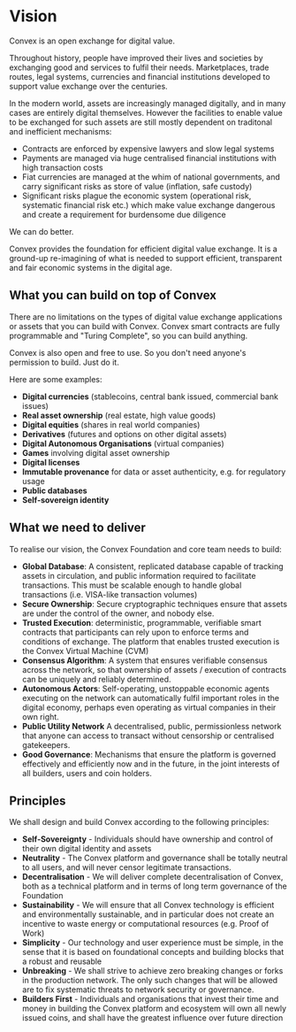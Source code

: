 # Vision

Convex is an open exchange for digital value. 

Throughout history, people have improved their lives and societies by exchanging good and services to fulfil their needs. Marketplaces, trade routes, legal systems, currencies and financial institutions developed to support value exchange over the centuries. 

In the modern world, assets are increasingly managed digitally, and in many cases are entirely digital themselves. However the facilities to enable value to be exchanged for such assets are still mostly dependent on traditonal and inefficient mechanisms:

- Contracts are enforced by expensive lawyers and slow legal systems 
- Payments are managed via huge centralised financial institutions with high transaction costs
- Fiat currencies are managed at the whim of national governments, and carry significant risks as store of value (inflation, safe custody)
- Significant risks plague the economic system (operational risk, systematic financial risk etc.) which make value exchange dangerous and create a requirement for burdensome due diligence

We can do better. 

Convex provides the foundation for efficient digital value exchange. It is a ground-up re-imagining of what is needed to support efficient, transparent and fair economic systems in the digital age.

## What you can build on top of Convex

There are no limitations on the types of digital value exchange applications or assets that you can build with Convex. Convex smart contracts are fully programmable and "Turing Complete", so you can build anything.

Convex is also open and free to use. So you don't need anyone's permission to build. Just do it.

Here are some examples:

- **Digital currencies** (stablecoins, central bank issued, commercial bank issues)
- **Real asset ownership** (real estate, high value goods)
- **Digital equities** (shares in real world companies)
- **Derivatives** (futures and options on other digital assets)
- **Digital Autonomous Organisations** (virtual companies)
- **Games** involving digital asset ownership
- **Digital licenses**
- **Immutable provenance** for data or asset authenticity, e.g. for regulatory usage
- **Public databases**
- **Self-sovereign identity**

## What we need to deliver

To realise our vision, the Convex Foundation and core team needs to build:

* **Global Database**: A consistent, replicated database capable of tracking assets in circulation, and public information required to facilitate transactions. This must be scalable enough to handle global transactions (i.e. VISA-like transaction volumes)
* **Secure Ownership**: Secure cryptographic techniques ensure that assets are under the control of the owner, and nobody else.
* **Trusted Execution**: deterministic, programmable, verifiable smart contracts that participants can rely upon to enforce terms and conditions of exchange. The platform that enables trusted execution is the Convex Virtual Machine (CVM)
* **Consensus Algorithm**: A system that ensures verifiable consensus across the network, so that ownership of assets / execution of contracts can be uniquely and reliably determined.
* **Autonomous Actors**: Self-operating, unstoppable economic agents executing on the network can automatically fulfil important roles in the digital economy, perhaps even operating as virtual companies in their own right.
* **Public Utility Network** A decentralised, public, permissionless network that anyone can access to transact without censorship or centralised gatekeepers.
* **Good Governance**: Mechanisms that ensure the platform is governed effectively and efficiently now and in the future, in the joint interests of all builders, users and coin holders.

## Principles

We shall design and build Convex according to the following principles:

* **Self-Sovereignty** - Individuals should have ownership and control of their own digital identity and assets
* **Neutrality** - The Convex platform and governance shall be totally neutral to all users, and will never censor legitimate transactions.
* **Decentralisation** - We will deliver complete decentralisation of Convex, both as a technical platform and in terms of long term governance of the Foundation
* **Sustainability** - We will ensure that all Convex technology is efficient and environmentally sustainable, and in particular does not create an incentive to waste energy or computational resources (e.g. Proof of Work)  
* **Simplicity** - Our technology and user experience must be simple, in the sense that it is based on foundational concepts and building blocks that a robust and reusable
* **Unbreaking** - We shall strive to achieve zero breaking changes or forks in the production network. The only such changes that will be allowed are to fix systematic threats to network security or governance.
* **Builders First** - Individuals and organisations that invest their time and money in building the Convex platform and ecosystem will own all newly issued coins, and shall have the greatest influence over future direction
